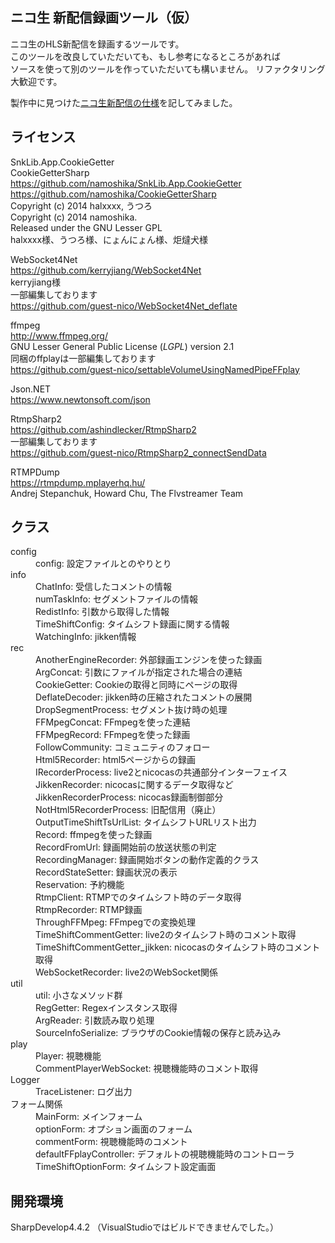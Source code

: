 ﻿
## ニコ生 新配信録画ツール（仮）

ニコ生のHLS新配信を録画するツールです。  
このツールを改良していただいても、もし参考になるところがあれば  
ソースを使って別のツールを作っていただいても構いません。
リファクタリング大歓迎です。

製作中に見つけた[ニコ生新配信の仕様](siyou.md)を記してみました。

## ライセンス
SnkLib.App.CookieGetter  
CookieGetterSharp  
<https://github.com/namoshika/SnkLib.App.CookieGetter>  
<https://github.com/namoshika/CookieGetterSharp>  
Copyright (c) 2014 halxxxx, うつろ  
Copyright (c) 2014 namoshika.    
Released under the GNU Lesser GPL  
halxxxx様、うつろ様、にょんにょん様、炬燵犬様  

WebSocket4Net  
<https://github.com/kerryjiang/WebSocket4Net>  
kerryjiang様  
一部編集しております  
<https://github.com/guest-nico/WebSocket4Net_deflate>  

ffmpeg  
<http://www.ffmpeg.org/>  
GNU Lesser General Public License (_LGPL_) version 2.1  
同梱のffplayは一部編集しております  
<https://github.com/guest-nico/settableVolumeUsingNamedPipeFFplay>  

Json.NET  
<https://www.newtonsoft.com/json>  

RtmpSharp2  
<https://github.com/ashindlecker/RtmpSharp2>  
一部編集しております  
<https://github.com/guest-nico/RtmpSharp2_connectSendData>  

RTMPDump  
<https://rtmpdump.mplayerhq.hu/>  
Andrej Stepanchuk, Howard Chu, The Flvstreamer Team  

## クラス
<dl>
  <dt>config</dt>
  <dd>config: 設定ファイルとのやりとり</dd>
  
  <dt>info</dt>
  <dd>ChatInfo: 受信したコメントの情報</dd>
  <dd>numTaskInfo: セグメントファイルの情報</dd>
  <dd>RedistInfo: 引数から取得した情報</dd>
  <dd>TimeShiftConfig: タイムシフト録画に関する情報</dd>
  <dd>WatchingInfo: jikken情報</dd>
  
  <dt>rec</dt>
  <dd>AnotherEngineRecorder: 外部録画エンジンを使った録画</dd>
  <dd>ArgConcat: 引数にファイルが指定された場合の連結</dd>
  <dd>CookieGetter: Cookieの取得と同時にページの取得</dd>
  <dd>DeflateDecoder: jikken時の圧縮されたコメントの展開</dd>
  <dd>DropSegmentProcess: セグメント抜け時の処理</dd>
  <dd>FFMpegConcat: FFmpegを使った連結</dd>
  <dd>FFMpegRecord: FFmpegを使った録画</dd>
  <dd>FollowCommunity: コミュニティのフォロー</dd>
  <dd>Html5Recorder: html5ページからの録画</dd>
  <dd>IRecorderProcess: live2とnicocasの共通部分インターフェイス</dd>
  <dd>JikkenRecorder: nicocasに関するデータ取得など</dd>
  <dd>JikkenRecorderProcess: nicocas録画制御部分</dd>
  <dd>NotHtml5RecorderProcess: 旧配信用（廃止）</dd>
  <dd>OutputTimeShiftTsUrlList: タイムシフトURLリスト出力</dd>
  <dd>Record: ffmpegを使った録画</dd>
  <dd>RecordFromUrl: 録画開始前の放送状態の判定</dd>
  <dd>RecordingManager: 録画開始ボタンの動作定義的クラス</dd>
  <dd>RecordStateSetter: 録画状況の表示</dd>
  <dd>Reservation: 予約機能</dd>
  <dd>RtmpClient: RTMPでのタイムシフト時のデータ取得</dd>
  <dd>RtmpRecorder: RTMP録画</dd>
  <dd>ThroughFFMpeg: FFmpegでの変換処理</dd>
  <dd>TimeShiftCommentGetter: live2のタイムシフト時のコメント取得</dd>
  <dd>TimeShiftCommentGetter_jikken: nicocasのタイムシフト時のコメント取得</dd>
  <dd>WebSocketRecorder: live2のWebSocket関係</dd>
  
  <dt>util</dt>
  <dd>util: 小さなメソッド群</dd>
  <dd>RegGetter: Regexインスタンス取得</dd>
  <dd>ArgReader: 引数読み取り処理</dd>
  <dd>SourceInfoSerialize: ブラウザのCookie情報の保存と読み込み</dd>
  
  <dt>play</dt>
  <dd>Player: 視聴機能</dd>
  <dd>CommentPlayerWebSocket: 視聴機能時のコメント取得</dd>
  
  <dt>Logger</dt>
  <dd>TraceListener: ログ出力</dd>
  
  <dt>フォーム関係</dt>
  <dd>MainForm: メインフォーム</dd>
  <dd>optionForm: オプション画面のフォーム</dd>
  <dd>commentForm: 視聴機能時のコメント</dd>
  <dd>defaultFFplayController: デフォルトの視聴機能時のコントローラ</dd>
  <dd>TimeShiftOptionForm: タイムシフト設定画面</dd>
</dl>

## 開発環境
SharpDevelop4.4.2
（VisualStudioではビルドできませんでした。）
